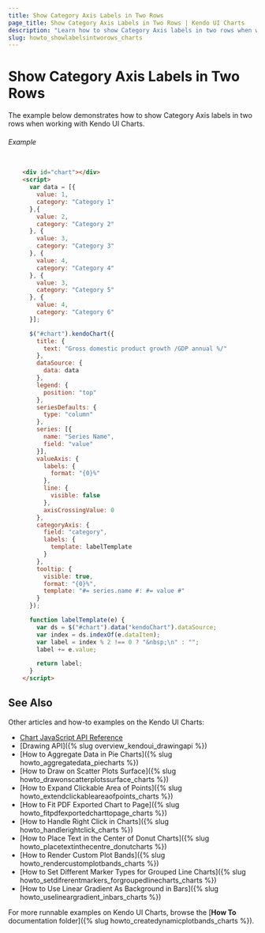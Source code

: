 ```yaml
---
title: Show Category Axis Labels in Two Rows
page_title: Show Category Axis Labels in Two Rows | Kendo UI Charts
description: "Learn how to show Category Axis labels in two rows when working with Kendo UI Charts."
slug: howto_showlabelsintworows_charts
---
```


# Show Category Axis Labels in Two Rows

The example below demonstrates how to show Category Axis labels in two rows when working with Kendo UI Charts.

###### Example

```html

    <div id="chart"></div>
	<script>
      var data = [{
        value: 1,
        category: "Category 1"
      },{
        value: 2,
        category: "Category 2"
      }, {
        value: 3,
        category: "Category 3"
      }, {
        value: 4,
        category: "Category 4"
      }, {
        value: 3,
        category: "Category 5"
      }, {
        value: 4,
        category: "Category 6"
      }];

      $("#chart").kendoChart({
        title: {
          text: "Gross domestic product growth /GDP annual %/"
        },
        dataSource: {
          data: data
        },
        legend: {
          position: "top"
        },
        seriesDefaults: {
          type: "column"
        },
        series: [{
          name: "Series Name",
          field: "value"
        }],
        valueAxis: {
          labels: {
            format: "{0}%"
          },
          line: {
            visible: false
          },
          axisCrossingValue: 0
        },
        categoryAxis: {
          field: "category",
          labels: {
            template: labelTemplate
          }
        },
        tooltip: {
          visible: true,
          format: "{0}%",
          template: "#= series.name #: #= value #"
        }
      });

      function labelTemplate(e) {
        var ds = $("#chart").data("kendoChart").dataSource;
        var index = ds.indexOf(e.dataItem);
        var label = index % 2 !== 0 ? "&nbsp;\n" : "";
        label += e.value;

        return label;
      }
    </script>
```

## See Also

Other articles and how-to examples on the Kendo UI Charts:

* [Chart JavaScript API Reference](/api/javascript/dataviz/ui/chart)
* [Drawing API]({% slug overview_kendoui_drawingapi %})
* [How to Aggregate Data in Pie Charts]({% slug howto_aggregatedata_piecharts %})
* [How to Draw on Scatter Plots Surface]({% slug howto_drawonscatterplotssurface_charts %})
* [How to Expand Clickable Area of Points]({% slug howto_extendclickableareaofpoints_charts %})
* [How to Fit PDF Exported Chart to Page]({% slug howto_fitpdfexportedcharttopage_charts %})
* [How to Handle Right Click in Charts]({% slug howto_handlerightclick_charts %})
* [How to Place Text in the Center of Donut Charts]({% slug howto_placetextinthecentre_donutcharts %})
* [How to Render Custom Plot Bands]({% slug howto_rendercustomplotbands_charts %})
* [How to Set Different Marker Types for Grouped Line Charts]({% slug howto_setdifrerentmarkers_forgroupedlinecharts_charts %})
* [How to Use Linear Gradient As Background in Bars]({% slug howto_uselineargradient_inbars_charts %})

For more runnable examples on Kendo UI Charts, browse the [**How To** documentation folder]({% slug howto_createdynamicplotbands_charts %}).
